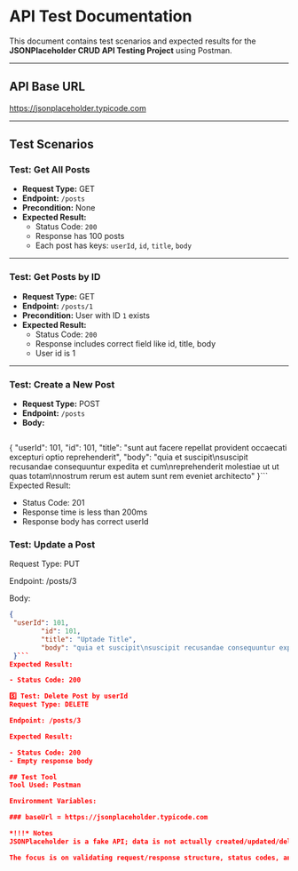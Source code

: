 # API Test Documentation

This document contains test scenarios and expected results for the **JSONPlaceholder CRUD API Testing Project** using Postman.

---

## API Base URL

https://jsonplaceholder.typicode.com

---

## Test Scenarios

### Test: Get All Posts

- **Request Type:** GET  
- **Endpoint:** `/posts`  
- **Precondition:** None  
- **Expected Result:**
  - Status Code: `200`
  - Response has 100 posts
  - Each post has keys: `userId`, `id`, `title`, `body`

---

### Test: Get Posts by ID

- **Request Type:** GET  
- **Endpoint:** `/posts/1`  
- **Precondition:** User with ID `1` exists  
- **Expected Result:**
  - Status Code: `200`
  - Response includes correct field like id, title, body
  - User id is 1

---

### Test: Create a New Post

- **Request Type:** POST  
- **Endpoint:** `/posts`  
- **Body:**
  ```json
 {
 "userId": 101,
        "id": 101,
        "title": "sunt aut facere repellat provident occaecati excepturi optio reprehenderit",
        "body": "quia et suscipit\nsuscipit recusandae consequuntur expedita et cum\nreprehenderit molestiae ut ut quas totam\nnostrum rerum est autem sunt rem eveniet architecto"
 }```
Expected Result:

- Status Code: 201
- Response time is less than 200ms
- Response body has correct userId

### Test: Update a Post
Request Type: PUT

Endpoint: /posts/3

Body:
```json
{
 "userId": 101,
        "id": 101,
        "title": "Uptade Title",
        "body": "quia et suscipit\nsuscipit recusandae consequuntur expedita et cum\nreprehenderit molestiae ut ut quas totam\nnostrum rerum est autem sunt rem eveniet architecto"
 }```
Expected Result:

- Status Code: 200

5️⃣ Test: Delete Post by userId
Request Type: DELETE

Endpoint: /posts/3

Expected Result:

- Status Code: 200
- Empty response body

## Test Tool
Tool Used: Postman

Environment Variables:

### baseUrl = https://jsonplaceholder.typicode.com

*!!!* Notes
JSONPlaceholder is a fake API; data is not actually created/updated/deleted.

The focus is on validating request/response structure, status codes, and schema fields.

